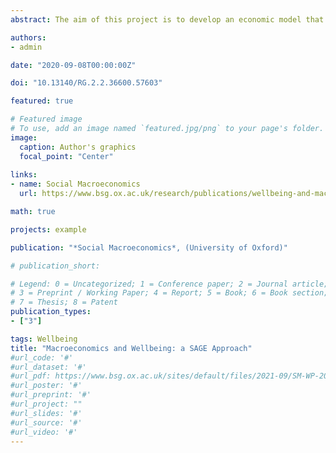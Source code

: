 ```yaml
---
abstract: The aim of this project is to develop an economic model that improves on existing ones in capturing wellbeing outcomes stemming from economic shocks. The premise is that personal welfare depends on more than just preference satisfaction and that the other determinants, which are affected by economic choices may not be captured by standard models. A theoretical approach for representing wellbeing more completely, the SAGE framework, is presented as the basis for this analysis and adapted to a Bewley-class model. Some parameters are derived from data while others are calibrated in an equilibrium state, and then a modest productivity shock is simulated to understand how groups in different wealth categories respond and what the wellbeing implications are. While the model needs further development, the results follow some general patterns observed in economic data and offer insights into behaviour of the different wealth groups, including a decoupling of personal welfare dimensions following a productivity shock. In general, the introduction of wellbeing into the model shows promise for future development that better encompasses the motivations of groups and their responses to changes in their economic environments.

authors:
- admin

date: "2020-09-08T00:00:00Z"

doi: "10.13140/RG.2.2.36600.57603"

featured: true

# Featured image
# To use, add an image named `featured.jpg/png` to your page's folder. 
image:
  caption: Author's graphics
  focal_point: "Center"
  
links:
- name: Social Macroeconomics
  url: https://www.bsg.ox.ac.uk/research/publications/wellbeing-and-macroeconomics-sage-approach

math: true

projects: example

publication: "*Social Macroeconomics*, (University of Oxford)"

# publication_short: 

# Legend: 0 = Uncategorized; 1 = Conference paper; 2 = Journal article;
# 3 = Preprint / Working Paper; 4 = Report; 5 = Book; 6 = Book section;
# 7 = Thesis; 8 = Patent
publication_types:
- ["3"]

tags: Wellbeing
title: "Macroeconomics and Wellbeing: a SAGE Approach"
#url_code: '#'
#url_dataset: '#'
#url_pdf: https://www.bsg.ox.ac.uk/sites/default/files/2021-09/SM-WP-2021-005-Wellbeing-and-macroeconomics-compressed.pdf
#url_poster: '#'
#url_preprint: '#'
#url_project: ""
#url_slides: '#'
#url_source: '#'
#url_video: '#'
---
```


